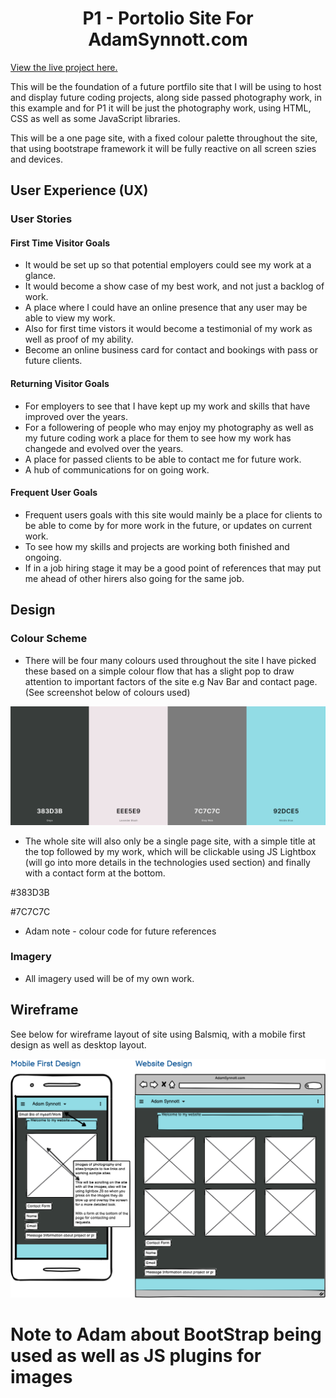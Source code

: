 <h1 align="center">P1 - Portolio Site For AdamSynnott.com</h1>

[View the live project here.](https://synnott3.github.io/P1_PortfolioSite/)

This will be the foundation of a future portfilo site that I will be using to host and display future coding projects, along side passed photography work, in this example and for P1 it will be just the photography work, using HTML, CSS as well as some JavaScript libraries. 

This will be a one page site, with a fixed colour palette throughout the site, that using bootstrape framework it will be fully reactive on all screen szies and devices.


## User Experience (UX)

### User Stories 

#### First Time Visitor Goals 

- It would be set up so that potential employers could see my work at a glance.
- It would become a show case of my best work, and not just a backlog of work.
- A place where I could have an online presence that any user may be able to view my work.
- Also for first time vistors it would become a testimonial of my work as well as proof of my ability.
- Become an online business card for contact and bookings with pass or future clients.

#### Returning Visitor Goals 

- For employers to see that I have kept up my work and skills that have improved over the years.
- For a followering of people who may enjoy my photography as well as my future coding work a place for them to see how my work has changede and evolved over the years.
- A place for passed clients to be able to contact me for future work.
- A hub of communications for on going work.

#### Frequent User Goals 
- Frequent users goals with this site would mainly be a place for clients to be able to come by for more work in the future, or updates on current work.
- To see how my skills and projects are working both finished and ongoing.
- If in a job hiring stage it may be a good point of references that may put me ahead of other hirers also going for the same job.


## Design

### Colour Scheme 
- There will be four many colours used throughout the site I have picked these based on a simple colour flow that has a slight pop to draw attention to important factors of the site e.g Nav Bar and contact page. (See screenshot below of colours used)

 ![](images/ColoursForSite.PNG)

 - The whole site will also only be a single page site, with a simple title at the top followed by my work, which will be clickable using JS Lightbox (will go into more details in the technologies used section) and finally with a contact form at the bottom.

#383D3B 

#7C7C7C
- Adam note - colour code for future references

 ### Imagery 
 - All imagery used will be of my own work. 
 
## Wireframe 

See below for wireframe layout of site using Balsmiq, with a mobile first design as well as desktop layout. 

![](images/WireFrame.png)


# Note to Adam about BootStrap being used as well as JS plugins for images